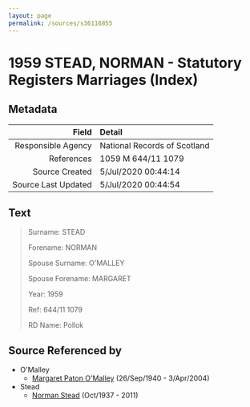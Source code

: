 ```yaml
---
layout: page
permalink: /sources/s36116855
---
```


# 1959 STEAD, NORMAN - Statutory Registers Marriages (Index)

## Metadata

Field | Detail
---:|:---
Responsible Agency | National Records of Scotland
References | 1059 M 644/11 1079
Source Created | 5/Jul/2020 00:44:14
Source Last Updated | 5/Jul/2020 00:44:54

## Text

> Surname: STEAD
>
> Forename: NORMAN
>
> Spouse Surname: O'MALLEY
>
> Spouse Forename: MARGARET
>
> Year: 1959
>
> Ref: 644/11 1079
>
> RD Name: Pollok
>

## Source Referenced by

* O'Malley
  * [Margaret Paton O'Malley](../people/@46723082@-margaret-paton-o'malley-b1940-9-26-d2004-4-3.md) (26/Sep/1940 - 3/Apr/2004)
* Stead
  * [Norman Stead](../people/@69808462@-norman-stead-b1937-10-d2011.md) (Oct/1937 - 2011)
